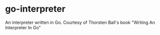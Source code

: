 # go-interpreter
An interpreter written in Go. Courtesy of Thorsten Ball's book "Writing An Interpreter In Go"
